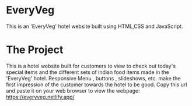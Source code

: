 # EveryVeg
This is an 'EveryVeg' hotel website built using HTML,CSS and JavaScript.
# The Project
This is a hotel website built for customers to view to check out today's special items and the different sets of indian food items made in the 'EveryVeg' hotel. Responsive Menu , buttons , slideshows, etc. make the first impression of the customer towards the hotel to be good.
Copy this url and paste it on your web browser to view the webpage:
https://everyveg.netlify.app/
